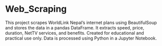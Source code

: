 # Web_Scraping
This project scrapes WorldLink Nepal’s internet plans using BeautifulSoup and stores the data in a pandas DataFrame. It extracts speed, price, duration, NetTV services, and benefits. Created for educational and practical use only. Data is processed using Python in a Jupyter Notebook.
